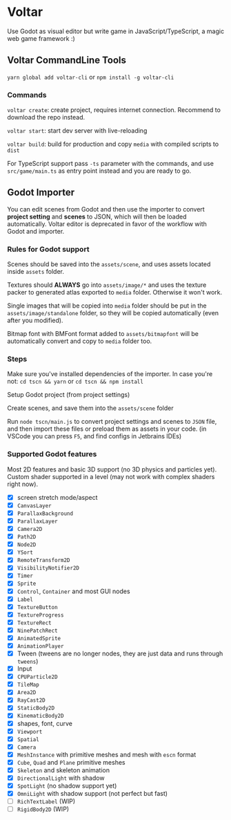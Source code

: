 Voltar
=============

Use Godot as visual editor but write game in JavaScript/TypeScript, a magic web game framework :)

## Voltar CommandLine Tools

`yarn global add voltar-cli` or `npm install -g voltar-cli`

### Commands

`voltar create`: create project, requires internet connection. Recommend to download the repo instead.

`voltar start`: start dev server with live-reloading

`voltar build`: build for production and copy `media` with compiled scripts to `dist`

For TypeScript support pass `-ts` parameter with the commands, and use `src/game/main.ts` as entry point
instead and you are ready to go.

## Godot Importer

You can edit scenes from Godot and then use the importer to convert **project setting**
and **scenes** to JSON, which will then be loaded automatically. Voltar editor
is deprecated in favor of the workflow with Godot and importer.

### Rules for Godot support

Scenes should be saved into the `assets/scene`, and uses assets located inside
`assets` folder.

Textures should **ALWAYS** go into `assets/image/*` and uses the texture packer
to generated atlas exported to `media` folder. Otherwise it won't work.

Single images that will be copied into `media` folder should be put in
the `assets/image/standalone` folder, so they will be copied automatically (even after you modified).

Bitmap font with BMFont format added to `assets/bitmapfont` will be automatically convert and copy to
`media` folder too.

### Steps

Make sure you've installed dependencies of the importer. In case you're not:
`cd tscn && yarn` or `cd tscn && npm install`

Setup Godot project (from project settings)

Create scenes, and save them into the `assets/scene` folder

Run `node tscn/main.js` to convert project settings and scenes to `JSON`
file, and then import these files or preload them as assets in your code.
(in VSCode you can press `F5`, and find configs in Jetbrains IDEs)

### Supported Godot features

Most 2D features and basic 3D support (no 3D physics and particles yet).
Custom shader supported in a level (may not work with complex shaders right now).

- [x] screen stretch mode/aspect
- [x] `CanvasLayer`
- [x] `ParallaxBackground`
- [x] `ParallaxLayer`
- [x] `Camera2D`
- [x] `Path2D`
- [x] `Node2D`
- [x] `YSort`
- [x] `RemoteTransform2D`
- [x] `VisibilityNotifier2D`
- [x] `Timer`
- [x] `Sprite`
- [x] `Control`, `Container` and most GUI nodes
- [x] `Label`
- [x] `TextureButton`
- [x] `TextureProgress`
- [x] `TextureRect`
- [x] `NinePatchRect`
- [x] `AnimatedSprite`
- [x] `AnimationPlayer`
- [x] Tween (tweens are no longer nodes, they are just data and runs through `tweens`)
- [x] Input
- [x] `CPUParticle2D`
- [x] `TileMap`
- [x] `Area2D`
- [x] `RayCast2D`
- [x] `StaticBody2D`
- [x] `KinematicBody2D`
- [x] shapes, font, curve
- [x] `Viewport`
- [x] `Spatial`
- [x] `Camera`
- [x] `MeshInstance` with primitive meshes and mesh with `escn` format
- [x] `Cube`, `Quad` and `Plane` primitive meshes
- [x] `Skeleton` and skeleton animation
- [x] `DirectionalLight` with shadow
- [x] `SpotLight` (no shadow support yet)
- [x] `OmniLight` with shadow support (not perfect but fast)
- [ ] `RichTextLabel` (WIP)
- [ ] `RigidBody2D` (WIP)
